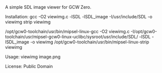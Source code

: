 A simple SDL image viewer for GCW Zero.

Installation:
gcc -O2 viewimg.c -lSDL -lSDL_image -I/usr/include/SDL -o viewimg
strip viewimg

/opt/gcw0-toolchain/usr/bin/mipsel-linux-gcc -O2 viewimg.c -I/opt/gcw0-toolchain/usr/mipsel-gcw0-linux-uclibc/sysroot/usr/include/SDL/ -lSDL -lSDL_image -o viewimg
/opt/gcw0-toolchain/usr/bin/mipsel-linux-strip viewimg

Usage:
viewimg image.png

License:
Public Domain


